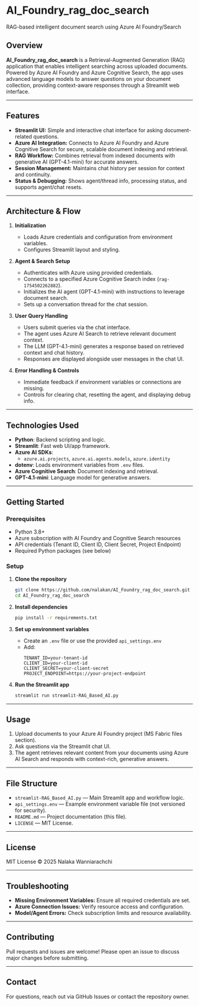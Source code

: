 # AI_Foundry_rag_doc_search

RAG-based intelligent document search using Azure AI Foundry/Search

## Overview

**AI_Foundry_rag_doc_search** is a Retrieval-Augmented Generation (RAG) application that enables intelligent searching across uploaded documents. Powered by Azure AI Foundry and Azure Cognitive Search, the app uses advanced language models to answer questions on your document collection, providing context-aware responses through a Streamlit web interface.

---

## Features

- **Streamlit UI:** Simple and interactive chat interface for asking document-related questions.
- **Azure AI Integration:** Connects to Azure AI Foundry and Azure Cognitive Search for secure, scalable document indexing and retrieval.
- **RAG Workflow:** Combines retrieval from indexed documents with generative AI (GPT-4.1-mini) for accurate answers.
- **Session Management:** Maintains chat history per session for context and continuity.
- **Status & Debugging:** Shows agent/thread info, processing status, and supports agent/chat resets.

---

## Architecture & Flow

1. **Initialization**
   - Loads Azure credentials and configuration from environment variables.
   - Configures Streamlit layout and styling.

2. **Agent & Search Setup**
   - Authenticates with Azure using provided credentials.
   - Connects to a specified Azure Cognitive Search index (`rag-1754502262882`).
   - Initializes the AI agent (GPT-4.1-mini) with instructions to leverage document search.
   - Sets up a conversation thread for the chat session.

3. **User Query Handling**
   - Users submit queries via the chat interface.
   - The agent uses Azure AI Search to retrieve relevant document context.
   - The LLM (GPT-4.1-mini) generates a response based on retrieved context and chat history.
   - Responses are displayed alongside user messages in the chat UI.

4. **Error Handling & Controls**
   - Immediate feedback if environment variables or connections are missing.
   - Controls for clearing chat, resetting the agent, and displaying debug info.

---

## Technologies Used

- **Python**: Backend scripting and logic.
- **Streamlit**: Fast web UI/app framework.
- **Azure AI SDKs**: 
  - `azure.ai.projects`, `azure.ai.agents.models`, `azure.identity`
- **dotenv**: Loads environment variables from `.env` files.
- **Azure Cognitive Search**: Document indexing and retrieval.
- **GPT-4.1-mini**: Language model for generative answers.

---

## Getting Started

### Prerequisites

- Python 3.8+
- Azure subscription with AI Foundry and Cognitive Search resources
- API credentials (Tenant ID, Client ID, Client Secret, Project Endpoint)
- Required Python packages (see below)

### Setup

1. **Clone the repository**
   ```sh
   git clone https://github.com/nalakan/AI_Foundry_rag_doc_search.git
   cd AI_Foundry_rag_doc_search
   ```

2. **Install dependencies**
   ```sh
   pip install -r requirements.txt
   ```

3. **Set up environment variables**
   - Create an `.env` file or use the provided `api_settings.env`
   - Add:
     ```
     TENANT_ID=your-tenant-id
     CLIENT_ID=your-client-id
     CLIENT_SECRET=your-client-secret
     PROJECT_ENDPOINT=https://your-project-endpoint
     ```

4. **Run the Streamlit app**
   ```sh
   streamlit run streamlit-RAG_Based_AI.py
   ```

---

## Usage

1. Upload documents to your Azure AI Foundry project (MS Fabric files section).
2. Ask questions via the Streamlit chat UI.
3. The agent retrieves relevant content from your documents using Azure AI Search and responds with context-rich, generative answers.

---

## File Structure

- `streamlit-RAG_Based_AI.py` — Main Streamlit app and workflow logic.
- `api_settings.env` — Example environment variable file (not versioned for security).
- `README.md` — Project documentation (this file).
- `LICENSE` — MIT License.

---

## License

MIT License © 2025 Nalaka Wanniarachchi

---

## Troubleshooting

- **Missing Environment Variables:** Ensure all required credentials are set.
- **Azure Connection Issues:** Verify resource access and configuration.
- **Model/Agent Errors:** Check subscription limits and resource availability.

---

## Contributing

Pull requests and issues are welcome! Please open an issue to discuss major changes before submitting.

---

## Contact

For questions, reach out via GitHub Issues or contact the repository owner.
